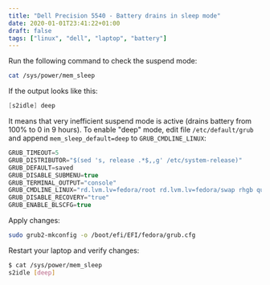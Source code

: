 ```yaml
---
title: "Dell Precision 5540 - Battery drains in sleep mode"
date: 2020-01-01T23:41:22+01:00
draft: false
tags: ["linux", "dell", "laptop", "battery"]
---
```


Run the following command to check the suspend mode:
```bash
cat /sys/power/mem_sleep
```
If the output looks like this:
```c
[s2idle] deep
```
It means that very inefficient suspend mode is active (drains battery from 100% to 0 in 9 hours). To enable "deep" mode, edit file `/etc/default/grub` and append `mem_sleep_default=deep` to `GRUB_CMDLINE_LINUX`:
```c
GRUB_TIMEOUT=5
GRUB_DISTRIBUTOR="$(sed 's, release .*$,,g' /etc/system-release)"
GRUB_DEFAULT=saved
GRUB_DISABLE_SUBMENU=true
GRUB_TERMINAL_OUTPUT="console"
GRUB_CMDLINE_LINUX="rd.lvm.lv=fedora/root rd.lvm.lv=fedora/swap rhgb quiet mem_sleep_default=deep"
GRUB_DISABLE_RECOVERY="true"
GRUB_ENABLE_BLSCFG=true
```
Apply changes:
```bash
sudo grub2-mkconfig -o /boot/efi/EFI/fedora/grub.cfg
```

Restart your laptop and verify changes:
```bash
$ cat /sys/power/mem_sleep
s2idle [deep]
```
